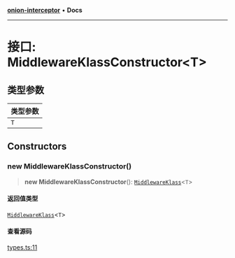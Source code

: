 [**onion-interceptor**](../README.md) • **Docs**

***

# 接口: MiddlewareKlassConstructor\<T\>

## 类型参数

| 类型参数 |
| :------ |
| `T` |

## Constructors

### new MiddlewareKlassConstructor()

> **new MiddlewareKlassConstructor**(): [`MiddlewareKlass`](MiddlewareKlass.md)\<`T`\>

#### 返回值类型

[`MiddlewareKlass`](MiddlewareKlass.md)\<`T`\>

#### 查看源码

[types.ts:11](https://github.com/coverjs/onion-interceptor/blob/d78f7a0ebce89e605082747d9c7461d8b8bdb161/packages/core/src/types.ts#L11)
